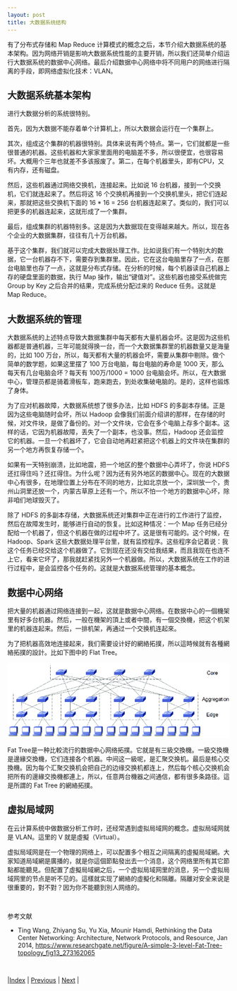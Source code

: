 ```yaml
---
layout: post
title: 大数据系统结构
---
```


有了分布式存储和 Map Reduce 计算模式的概念之后，本节介绍大数据系统的基本架构。因为网络开销是影响大数据系统性能的主要开销，所以我们还简单介绍运行大数据系统的数据中心网络。最后介绍数据中心网络中将不同用户的网络进行隔离的手段，即网络虚拟化技术：VLAN。

## 大数据系统基本架构

进行大数据分析的系统很特别。

首先，因为大数据不能存着单个计算机上，所以大数据会运行在一个集群上。

其次，组成这个集群的机器很特别。具体来说有两个特点。第一，它们就都是一些很普通的机器。这些机器和大家家里面用的电脑差不多，所以很便宜，也很容易坏。大概用个三年也就差不多该报废了。第二，在每个机器里头，即有CPU，又有内存，还有磁盘。

然后，这些机器通过网络交换机，连接起来。比如说 16 台机器，接到一个交换机，它们就连起来了。然后将这 16 个交换机再接到一个交换机里头，把它们连起来，那就把这些交换机下面的 16 * 16 = 256 台机器连起来了。类似的，我们可以把更多的机器连起来，这就形成了一个集群。

最后，组成集群的机器特别多。这是因为大数据现在变得越来越大。所以，现在各个企业的大数据集群，往往有几十万台机器。

基于这个集群，我们就可以完成大数据处理工作。比如说我们有一个特别大的数据，它一台机器存不下，需要存到集群里。因此，它在这台电脑里存了一点，在那台电脑里也存了一点，这就是分布式存储。在分析的时候，每个机器读自己机器上存的硬盘里面的数据，执行 Map 操作，输出“键值对”。这些机器也接受系统做完 Group by Key 之后合并的结果，完成系统分配过来的 Reduce 任务。这就是 Map Reduce。

## 大数据系统的管理

大数据系统的上述特点导致大数据集群中每天都有大量机器会坏。这是因为这些机器都是普通机器，三年可能就得换一台，而一个大数据集群里的机器数量又是海量的，比如 100 万台，所以，每天都有大量的机器会坏，需要从集群中剔除。做个简单的数学题，如果这里摆了 100 万台电脑，每台电脑的寿命是 1000 天，那么每天有几台电脑会坏？每天有 100万/1000 = 1000 台电脑会坏。所以，在大数据中心，管理员都是骑着滑板车，跑来跑去，到处收集破电脑的。是的，这样也锻炼了身体。

为了应对机器故障，大数据系统想了很多办法，比如 HDFS 的多副本存储。正是因为这些电脑随时会坏，所以 Hadoop 会像我们前面介绍讲的那样，在存储的时候，对文件块，是做了备份的。对一个文件块，它会在多个电脑上存多个副本。这样的话，它因为机器故障，丢失了一个副本，也没事。然后，Hadoop 还会监控它的机器。一旦一个机器坏了，它会自动地再赶紧把这个机器上的文件块在集群的另一个地方再恢复存储一个。

如果有一天特别崩溃，比如地震，把一个地区的整个数据中心弄坏了，你说 HDFS 还扛得住吗？还扛得住。为什么呢？因为还有另外地区的数据中心。现在的大数据中心有很多，在地理位置上分布在不同的地方，比如北京放一个，深圳放一个，贵州山洞里还放一个，内蒙古草原上还有一个。所以不怕一个地方的数据中心坏，除非咱们地球毁灭了。

除了 HDFS 的多副本存储，大数据系统还对集群中正在进行的工作进行了监控，然后在故障发生时，能够进行自动的恢复。比如这种情况：一个 Map 任务已经分配给一个机器了，但这个机器在做的过程中坏了。这是很有可能的。这个时候，在 Hadoop、Spark 这些大数据处理平台里，就有监控程序。这些程序会记着说：我这个任务已经交给这个机器做了。它到现在还没有交给我结果，而且我现在也连不上它，看来它坏了，那我就赶紧找另外一个机器做。所以，大数据系统在工作的进行过程中，是会监控各个任务的。这就是大数据系统管理的基本概念。

## 数据中心网络

把大量的机器通过网络连接到一起，这就是数据中心网络。在数据中心的一個機架里有好多台机器。然后，一般在機架的頂上或者中間，有一個交換機，把这个机架里的机器连起来。然后，一排机架，再通过一个交换机连起來。

为了把机器高效地连接起来，我们需要设计好的網絡拓撲，所以這時候就有各種網絡拓撲的設計。比如下图中的 Flat Tree。

![Fat Tree](fig/fat-tree.png "Fat Tree") 

Fat Tree是一种比較流行的数据中心网络拓撲。它就是有三級交換機。一級交換機是邊緣交換機，它们连接各个机器。中间这一級呢，是汇聚交换机。最后是核心交換機。因为每个汇聚交换机会把自己的边缘交换机都连上，然后每个核心交换机会把所有的邊緣交換機都連上，所以，任意两台機器之间通信，都有很多条路径。這是所謂的 Fat Tree 的網絡拓撲。

## 虚拟局域网

在云计算系统中做数据分析工作时，还经常遇到虚拟局域网的概念。虚拟局域网就是 VLAN。這里的 V 就是虛擬（Virtual）。

虚拟局域网是在一个物理的网络上，可以配置多个相互之间隔离的虛擬局域網。大家知道局域網是廣播的，就是你這個節點發出去一个消息，这个网络里所有其它節點都能聽見。但配置了虛擬局域網之后，一个虚拟局域网里的消息，另一个虚拟局域网里的节点是听不见的。這樣就实现了網絡的虛擬化和隔離。隔離对安全来说是很重要的，對不對？因为你不能聽到別人网络的。

<br/>

参考文献

- Ting Wang, Zhiyang Su, Yu Xia, Mounir Hamdi, Rethinking the Data Center Networking: Architecture, Network Protocols, and Resource, Jan 2014, https://www.researchgate.net/figure/A-simple-3-level-Fat-Tree-topology_fig13_273162065

<br/>

|[Index](../) | [Previous](4-7-mr-lab) | [Next](4-11-shengtai) |
